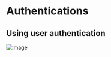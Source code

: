 # Authentications
## Using user authentication

![image](https://user-images.githubusercontent.com/100143567/178799797-40294a63-67df-4914-92c0-611bd0cc4627.png)
